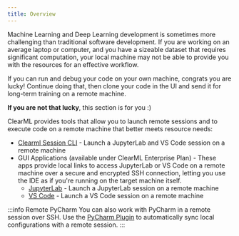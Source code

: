 ```yaml
---
title: Overview
---
```


Machine Learning and Deep Learning development is sometimes more challenging than traditional software development. If 
you are working on an average laptop or computer, and you have a sizeable dataset that requires significant computation, 
your local machine may not be able to provide you with the resources for an effective workflow.

If you can run and debug your code on your own machine, congrats you are lucky! Continue doing that, then clone your code 
in the UI and send it for long-term training on a remote machine.

**If you are not that lucky**, this section is for you :)

ClearML provides tools that allow you to launch remote sessions and to execute code on a remote machine that better 
meets resource needs:
* [Clearml Session CLI](apps/clearml_session.md) - Launch a JupyterLab and VS Code session on a remote machine
* GUI Applications (available under ClearML Enterprise Plan) - These apps provide local links to access JupyterLab or 
  VS Code on a remote machine over a secure and encrypted SSH connection, letting you use the IDE as if you're running 
  on the target machine itself.
  * [JupyterLab](webapp/applications/apps_jupyter_lab.md) - Launch a JupyterLab session on a remote machine 
  * [VS Code](webapp/applications/apps_vscode.md) - Launch a VS Code session on a remote machine 

:::info Remote PyCharm
You can also work with PyCharm in a remote session over SSH. Use the [PyCharm Plugin](guides/ide/integration_pycharm.md) 
to automatically sync local configurations with a remote session.
:::
